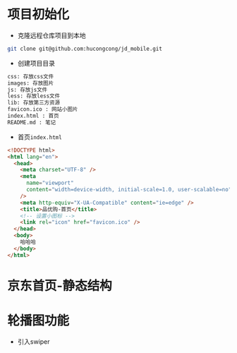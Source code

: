 # 项目初始化

- 克隆远程仓库项目到本地

```bash
git clone git@github.com:hucongcong/jd_mobile.git
```

+ 创建项目目录

```html
css: 存放css文件
images: 存放图片
js: 存放js文件
less: 存放less文件
lib: 存放第三方资源
favicon.ico : 网站小图片
index.html : 首页
README.md : 笔记
```

+ 首页`index.html`

```html
<!DOCTYPE html>
<html lang="en">
  <head>
    <meta charset="UTF-8" />
    <meta
      name="viewport"
      content="width=device-width, initial-scale=1.0, user-scalable=no"
    />
    <meta http-equiv="X-UA-Compatible" content="ie=edge" />
    <title>品优购-首页</title>
    <!-- 设置小图标 -->
    <link rel="icon" href="favicon.ico" />
  </head>
  <body>
    哈哈哈
  </body>
</html>
```



# 京东首页-静态结构



# 轮播图功能

- 引入swiper



